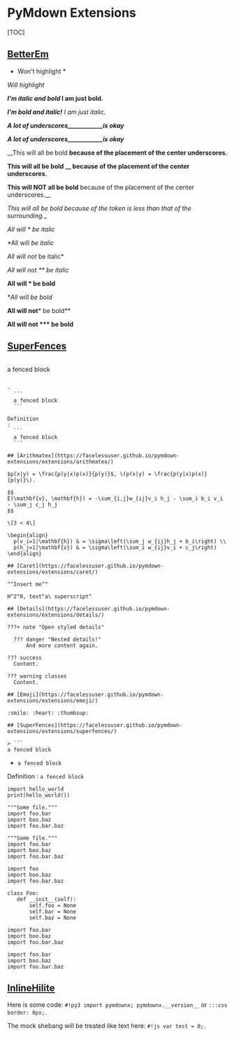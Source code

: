 # PyMdown Extensions

[TOC]

## [BetterEm](https://facelessuser.github.io/pymdown-extensions/extensions/betterem/)

* Won't highlight *

*Will highlight*

***I'm italic and bold* I am just bold.**

***I'm bold and italic!** I am just italic.*

___A lot of underscores____________is okay___

___A lot of underscores____________is okay___

__This will all be bold __because of the placement of the center underscores.__

__This will all be bold __ because of the placement of the center underscores.__

__This will NOT all be bold__ because of the placement of the center underscores.__

__This will all be bold_ because of the token is less than that of the surrounding.__

*All will * be italic*

*All will *be italic*

*All will not* be italic*

*All will not ** be italic*

**All will * be bold**

**All will *be bold**

**All will not*** be bold**

**All will not *** be bold**

## [SuperFences](https://facelessuser.github.io/pymdown-extensions/extensions/superfences/)

> ```
  a fenced block
  ```

- 
    ```
    a fenced block
    ```

Definition
: 
    ```
    a fenced block
    ```
    
## [Arithmatex](https://facelessuser.github.io/pymdown-extensions/extensions/arithmatex/)

$p(x|y) = \frac{p(y|x)p(x)}{p(y)}$, \(p(x|y) = \frac{p(y|x)p(x)}{p(y)}\).

$$
E(\mathbf{v}, \mathbf{h}) = -\sum_{i,j}w_{ij}v_i h_j - \sum_i b_i v_i - \sum_j c_j h_j
$$

\[3 < 4\]

\begin{align}
    p(v_i=1|\mathbf{h}) & = \sigma\left(\sum_j w_{ij}h_j + b_i\right) \\
    p(h_j=1|\mathbf{v}) & = \sigma\left(\sum_i w_{ij}v_i + c_j\right)
\end{align}

## [Caret](https://facelessuser.github.io/pymdown-extensions/extensions/caret/)

^^Insert me^^

H^2^0, text^a\ superscript^

## [Details](https://facelessuser.github.io/pymdown-extensions/extensions/details/)

???+ note "Open styled details"

    ??? danger "Nested details!"
        And more content again.

??? success
    Content.

??? warning classes
    Content.

## [Emoji](https://facelessuser.github.io/pymdown-extensions/extensions/emoji/)

:smile: :heart: :thumbsup:

## [SuperFences](https://facelessuser.github.io/pymdown-extensions/extensions/superfences/)

> ```
  a fenced block
  ```

- 
    ```
    a fenced block
    ```

Definition
: 
    ```
    a fenced block
    ```

```{.python .extra-class linenums="1"}
import hello_world
print(hello_world())
```

``` {linenums="1 1 2"}
"""Some file."""
import foo.bar
import boo.baz
import foo.bar.baz
```

```{.py3 hl_lines="1 3" linenums="2"}
"""Some file."""
import foo.bar
import boo.baz
import foo.bar.baz
```

```{.py3 hl_lines="1-2 5 7-8"}
import foo
import boo.baz
import foo.bar.baz

class Foo:
   def __init__(self):
       self.foo = None
       self.bar = None
       self.baz = None
```

```{.py3 title="My Cool Header"}
import foo.bar
import boo.baz
import foo.bar.baz
```

```{.py3 title="hello.py" linenums="1"}
import foo.bar
import boo.baz
import foo.bar.baz
```

## [InlineHilite](https://facelessuser.github.io/pymdown-extensions/extensions/inlinehilite/)

Here is some code: `#!py3 import pymdownx; pymdownx.__version__` or `:::css border: 0px;`.

The mock shebang will be treated like text here: ` #!js var test = 0; `.